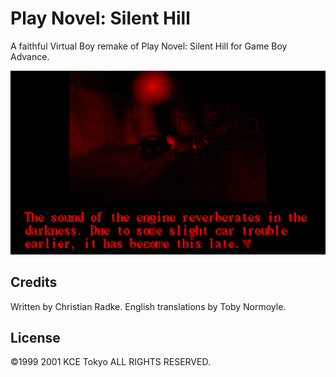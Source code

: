 # Play Novel: Silent Hill

A faithful Virtual Boy remake of Play Novel: Silent Hill for Game Boy Advance. 

![](screenshot.png?raw=true)

## Credits

Written by Christian Radke.
English translations by Toby Normoyle.

## License

©1999 2001 KCE Tokyo ALL RIGHTS RESERVED.
